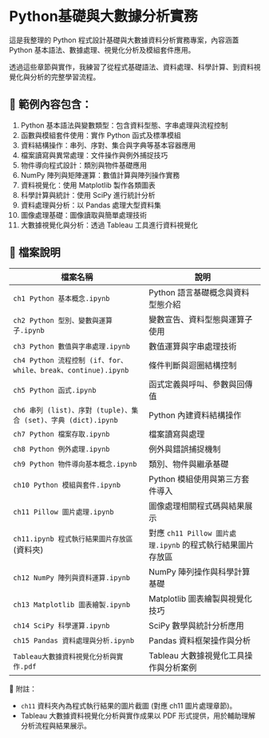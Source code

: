 # Python基礎與大數據分析實務

這是我整理的 Python 程式設計基礎與大數據資料分析實務專案，內容涵蓋 Python 基本語法、數據處理、視覺化分析及模組套件應用。

透過這些章節與實作，我練習了從程式基礎語法、資料處理、科學計算、到資料視覺化與分析的完整學習流程。

## 📌 範例內容包含：

1. Python 基本語法與變數類型：包含資料型態、字串處理與流程控制  
2. 函數與模組套件使用：實作 Python 函式及標準模組  
3. 資料結構操作：串列、序對、集合與字典等基本容器應用  
4. 檔案讀寫與異常處理：文件操作與例外捕捉技巧  
5. 物件導向程式設計：類別與物件基礎應用  
6. NumPy 陣列與矩陣運算：數值計算與陣列操作實務  
7. 資料視覺化：使用 Matplotlib 製作各類圖表  
8. 科學計算與統計：使用 SciPy 進行統計分析  
9. 資料處理與分析：以 Pandas 處理大型資料集  
10. 圖像處理基礎：圖像讀取與簡單處理技術  
11. 大數據視覺化與分析：透過 Tableau 工具進行資料視覺化  

## 📁 檔案說明

| 檔案名稱                                                        | 說明                                                        |
|-------------------------------------------------------------|-------------------------------------------------------------|
| `ch1 Python 基本概念.ipynb`                                  | Python 語言基礎概念與資料型態介紹                             |
| `ch2 Python 型別、變數與運算子.ipynb`                       | 變數宣告、資料型態與運算子使用                              |
| `ch3 Python 數值與字串處理.ipynb`                           | 數值運算與字串處理技術                                      |
| `ch4 Python 流程控制 (if、for、while、break、continue).ipynb` | 條件判斷與迴圈結構控制                                      |
| `ch5 Python 函式.ipynb`                                     | 函式定義與呼叫、參數與回傳值                                |
| `ch6 串列 (list)、序對 (tuple)、集合 (set)、字典 (dict).ipynb` | Python 內建資料結構操作                                     |
| `ch7 Python 檔案存取.ipynb`                                 | 檔案讀寫與處理                                             |
| `ch8 Python 例外處理.ipynb`                                 | 例外與錯誤捕捉機制                                         |
| `ch9 Python 物件導向基本概念.ipynb`                         | 類別、物件與繼承基礎                                       |
| `ch10 Python 模組與套件.ipynb`                              | Python 模組使用與第三方套件導入                              |
| `ch11 Pillow 圖片處理.ipynb`                                | 圖像處理相關程式碼與結果展示                                 |
| `ch11.ipynb 程式執行結果圖片存放區` (資料夾)                | 對應 `ch11 Pillow 圖片處理.ipynb` 的程式執行結果圖片存放區   |
| `ch12 NumPy 陣列與資料運算.ipynb`                           | NumPy 陣列操作與科學計算基礎                                 |
| `ch13 Matplotlib 圖表繪製.ipynb`                            | Matplotlib 圖表繪製與視覺化技巧                             |
| `ch14 SciPy 科學運算.ipynb`                                 | SciPy 數學與統計分析應用                                   |
| `ch15 Pandas 資料處理與分析.ipynb`                          | Pandas 資料框架操作與分析                                  |
| `Tableau大數據資料視覺化分析與實作.pdf`                      | Tableau 大數據視覺化工具操作與分析案例                       |

📌 附註：  
- `ch11` 資料夾內為程式執行結果的圖片截圖 (對應 ch11 圖片處理章節)。
- Tableau 大數據資料視覺化分析與實作成果以 PDF 形式提供，用於輔助理解分析流程與結果展示。